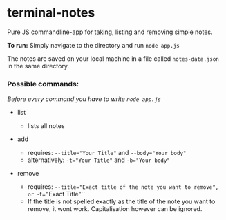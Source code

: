 # terminal-notes
Pure JS commandline-app for taking, listing and removing simple notes.

**To run:** Simply navigate to the directory and run ``node app.js``

The notes are saved on your local machine in a file called ``notes-data.json`` in the same directory.

### Possible commands:

_Before every command you have to write ``node app.js``_

* list
  * lists all notes
  
* add
  * requires: ``--title="Your Title"`` and ``--body="Your body"``
  * alternatively: ``-t="Your Title"`` and ``-b="Your body"``
  
* remove
  * requires: ``--title="Exact title of the note you want to remove", or ``-t="Exact Title"``
  * If the title is not spelled exactly as the title of the note you want to remove, it wont work. Capitalisation however can be ignored.
